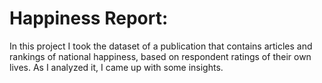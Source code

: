 # Happiness Report:
In this project I took the dataset of a publication that contains articles and rankings of national happiness, based on respondent ratings of their own lives.
As I analyzed it, I came up with some insights.
